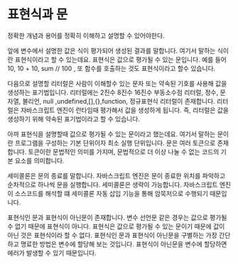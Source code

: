 # 표현식과 문

정확한 개념과 용어를 정확히 이해하고 설명할 수 있어야한다.

앞에 변수에서 설명한 값은 식이 평가되어 생성된 결과를 말합니다.
여기서 말하는 식이란 표현식이라고 할 수 있는데요. 표현식은 값으로 평가될 수 있는 문입니다.
예를 들어 10, 10 + 10, sum // 100 , 또 함수를 호출하는 것도 표현식이라고 할수 있습니다.

다음으로 설명할 리터럴은 사람이 이해할수 있는 문자 또는 약속된 기호를 사용해 값을 생성하는 표기법입니다.
리터럴에는 2진수 8진수 16진수 부동소수점 리터럴, 정수, 문자열, 불리언, null ,undefined,[],{},function, 정규표현식 리터럴이 존재합니다. 리터럴은 자바스크립트 엔진이 런타임때 평가해서 값을 생성하게 됩니다. 즉, 리터럴은 값을 생성하기 위해 약속된 표기법이라고 할 수 있습니다.

아까 표현식을 설명할때 값으로 평가될 수 있는 문이라고 했는데요. 여기서 말하는 문이란 프로그램을 구성하는 기본 단위이자 최소 실행 단위입니다. 문은 여러 토큰으로 존재합니다. 토큰이란 문법적인 의미를 가지며, 문법적으로 더 이상 나눌 수 없는 코드의 기본 요소를 의미합니다.

세미콜론은 문의 종료를 말합니다. 자바스크립트 엔진은 문이 종료한 위치를 파악하고 순차적으로 하나씩 문을 실행합니다. 세미콜론은 생략이 가능합니다. 자바스크립트 엔진이 소스코드를 해석할 떄 세미콜론 자동 삽입 기능을 통해 암묵저으로 수행되기 때문입니다.

표현식인 문과 표현식이 아닌문이 존재합니다.
변수 선언문 같은 경우는 값으로 평가될 수 없기 때문에 표현식이 아니다.
표현식은 값으로 평가될 수 있는 문이기 때문에 값이 아닌 것은 표현식이라 할 수 없다.
표현식인 문과 표현식이 아닌문을 구별하는 가장 간단하고 명료한 방법은 변수에 할당해 보는 것입니다.
표현식이 아닌문을 변수에 할당하면 에러가 발생할 수 있기 때문입니다.

